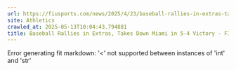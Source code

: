 ```yaml
---
url: https://fiusports.com/news/2025/4/23/baseball-rallies-in-extras-takes-down-miami-in-5-4-victory.aspx
site: Athletics
crawled_at: 2025-05-13T10:04:43.794881
title: Baseball Rallies in Extras, Takes Down Miami in 5-4 Victory - FIU Athletics
---
```


Error generating fit markdown: '<' not supported between instances of 'int' and 'str'